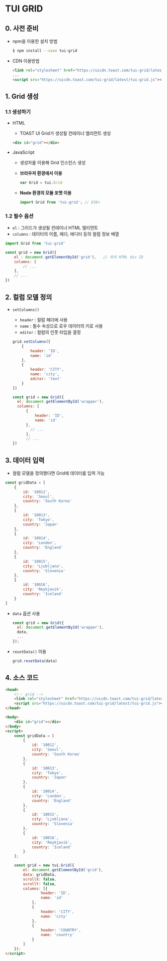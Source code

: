 # TUI GRID

## 0. 사전 준비

- npm을 이용한 설치 방법

  ```bash
  $ npm install --save tui-grid
  ```

- CDN 이용방법

  ```html
  <link rel="stylesheet" href="https://uicdn.toast.com/tui-grid/latest/tui-grid.css" />
  ...
  <script src="https://uicdn.toast.com/tui-grid/latest/tui-grid.js"></script>
  ```


## 1. Grid 생성

### 1.1 생성하기

- HTML

  - TOAST UI Grid가 생성될 컨테이너 엘리먼트 생성

  ```html
  <div id="grid"></div>
  ```

- JavaScript

  - 생성자를 이용해 Grid 인스턴스 생성

  - **브라우저 환경에서 이용**

    ```javascript
    var Grid = tui.Grid
    ```

  - **Node 환경의 모듈 포멧 이용**

    ```javascript
    import Grid from 'tui-grid'; // ES6+
    ```

### 1.2 필수 옵션

- `el` : 그리드가 생성될 컨테이너 HTML 엘리먼트
- `columns` : 데이터의 이름, 헤더, 에디터 등의 컬럼 정보 배열

```javascript
import Grid from 'tui-grid'

const grid = new Grid({
    el : document.getElementById('grid'),	// 위의 HTML div ID
    columns: [
        // ...
    ],
    // ...
})
```

## 2. 컬럼 모델 정의

- `setColumns()`

  - `header` : 컬럼 헤더에 사용
  - `name` : 필수 속성으로 로우 데이터의 키로 사용
  - `editor` : 컬럼의 인풋 타입을 결정

  ```javascript
  grid.setColumns([
      {
          header: 'ID',
          name: 'id'
      },
      {
          header: 'CITY',
          name: 'city',
          editor: 'text'
      }
  ])
  ```

  ```javascript
  const grid = new Grid({
  	el: document.getElementById('wrapper'),
  	columns: [
  		{
  			header: 'ID',
  			name: 'id'
  		},
          // ...
        ],
        // ...
  })
  ```

## 3. 데이터 입력

- 컬럼 모델을 정의했다면 Grid에 데이터를 입력 가능

```javascript
const gridData = [
	{
		id: '10012',
        city: 'Seoul',
        country: 'South Korea'
	},
	{
		id: '10013',
        city: 'Tokyo',
        country: 'Japan'    
	},
	{
    	id: '10014',
    	city: 'London',
    	country: 'England'
	},
	{
    	id: '10015',
    	city: 'Ljubljana',
    	country: 'Slovenia'
	},
	{
		id: '10016',
    	city: 'Reykjavik',
    	country: 'Iceland'
	}
]
```

- `data` 옵션 사용

  ```javascript
  const grid = new Grid({
    el: document.getElementById('wrapper'),
    data,
    ...
  });
  ```

- `resetData()` 이용

  ```javascript
  grid.resetData(data)
  ```


## 4. 소스 코드

```html
<head>
    <!-- grid -->
    <link rel="stylesheet" href="https://uicdn.toast.com/tui-grid/latest/tui-grid.css" />
    <script src="https://uicdn.toast.com/tui-grid/latest/tui-grid.js"></script>
</head>

<body>
    <div id="grid"></div>
</body>
<script>
    const gridData = [
        {
            id: '10012',
            city: 'Seoul',
            country: 'South Korea'
        },
        {
            id: '10013',
            city: 'Tokyo',
            country: 'Japan'
        },
        {
            id: '10014',
            city: 'London',
            country: 'England'
        },
        {
            id: '10015',
            city: 'Ljubljana',
            country: 'Slovenia'
        },
        {
            id: '10016',
            city: 'Reykjavik',
            country: 'Iceland'
        }
    ];

    const grid = new tui.Grid({
        el: document.getElementById('grid'),
        data: gridData,
        scrollX: false,
        scrollY: false,
        columns: [{
                header: 'ID',
                name: 'id'
            },
            {
                header: 'CITY',
                name: 'city'
            },
            {
                header: 'COUNTRY',
                name: 'country'
            }
        ]
    });
</script>
```

